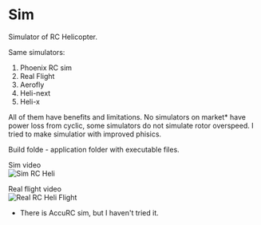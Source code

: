 # Sim
Simulator of RC Helicopter.

Same simulators:
1) Phoenix RC sim
2) Real Flight
3) Aerofly
4) Heli-next
5) Heli-x

All of them have benefits and limitations. No simulators on market* have power loss from cyclic, some simulators do not simulate rotor overspeed. I tried to make simulatior with improved phisics. 

Build folde - application folder with executable files.

Sim video\
![Sim RC Heli  ](https://img.youtube.com/vi/C9bXPUXlZJ0/0.jpg)

Real flight video\
![Real RC Heli Flight ](https://img.youtube.com/vi/gEtfvpFkhK0/0.jpg)



* There is AccuRC sim, but I haven't tried it.
